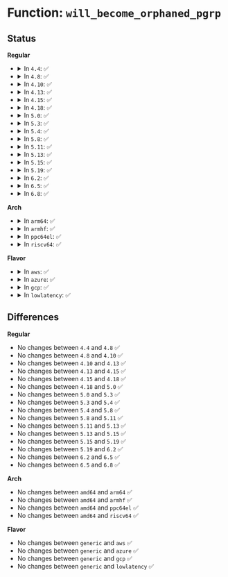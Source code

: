 # Function: <code>will_become_orphaned_pgrp</code>

## Status
<b>Regular</b>
<ul>
<li>
<details>
<summary>In <code>4.4</code>: ✅</summary>

```c
int will_become_orphaned_pgrp(struct pid *pgrp, struct task_struct *ignored_task);
```

**Collision:** Unique Static

**Inline:** No

**Transformation:** False

**Instances:**

```
In kernel/exit.c (ffffffff810820b0)
Location: kernel/exit.c:222
Inline: False
Direct callers:
  - kernel/exit.c:kill_orphaned_pgrp
  - kernel/exit.c:is_current_pgrp_orphaned
```
**Symbols:**

```
ffffffff810820b0-ffffffff81082141: will_become_orphaned_pgrp (STB_LOCAL)
```
</details>
</li>
<li>
<details>
<summary>In <code>4.8</code>: ✅</summary>

```c
int will_become_orphaned_pgrp(struct pid *pgrp, struct task_struct *ignored_task);
```

**Collision:** Unique Static

**Inline:** No

**Transformation:** False

**Instances:**

```
In kernel/exit.c (ffffffff81085110)
Location: kernel/exit.c:297
Inline: False
Direct callers:
  - kernel/exit.c:kill_orphaned_pgrp
  - kernel/exit.c:is_current_pgrp_orphaned
```
**Symbols:**

```
ffffffff81085110-ffffffff8108519f: will_become_orphaned_pgrp (STB_LOCAL)
```
</details>
</li>
<li>
<details>
<summary>In <code>4.10</code>: ✅</summary>

```c
int will_become_orphaned_pgrp(struct pid *pgrp, struct task_struct *ignored_task);
```

**Collision:** Unique Static

**Inline:** No

**Transformation:** False

**Instances:**

```
In kernel/exit.c (ffffffff8108a080)
Location: kernel/exit.c:306
Inline: False
Direct callers:
  - kernel/exit.c:kill_orphaned_pgrp
  - kernel/exit.c:is_current_pgrp_orphaned
```
**Symbols:**

```
ffffffff8108a080-ffffffff8108a10f: will_become_orphaned_pgrp (STB_LOCAL)
```
</details>
</li>
<li>
<details>
<summary>In <code>4.13</code>: ✅</summary>

```c
int will_become_orphaned_pgrp(struct pid *pgrp, struct task_struct *ignored_task);
```

**Collision:** Unique Static

**Inline:** No

**Transformation:** False

**Instances:**

```
In kernel/exit.c (ffffffff81087190)
Location: kernel/exit.c:329
Inline: False
Direct callers:
  - kernel/exit.c:kill_orphaned_pgrp
  - kernel/exit.c:is_current_pgrp_orphaned
```
**Symbols:**

```
ffffffff81087190-ffffffff81087234: will_become_orphaned_pgrp (STB_LOCAL)
```
</details>
</li>
<li>
<details>
<summary>In <code>4.15</code>: ✅</summary>

```c
int will_become_orphaned_pgrp(struct pid *pgrp, struct task_struct *ignored_task);
```

**Collision:** Unique Static

**Inline:** No

**Transformation:** False

**Instances:**

```
In kernel/exit.c (ffffffff8108def0)
Location: kernel/exit.c:329
Inline: False
Direct callers:
  - kernel/exit.c:kill_orphaned_pgrp
  - kernel/exit.c:is_current_pgrp_orphaned
```
**Symbols:**

```
ffffffff8108def0-ffffffff8108df94: will_become_orphaned_pgrp (STB_LOCAL)
```
</details>
</li>
<li>
<details>
<summary>In <code>4.18</code>: ✅</summary>

```c
int will_become_orphaned_pgrp(struct pid *pgrp, struct task_struct *ignored_task);
```

**Collision:** Unique Static

**Inline:** No

**Transformation:** False

**Instances:**

```
In kernel/exit.c (ffffffff810919c0)
Location: kernel/exit.c:329
Inline: False
Direct callers:
  - kernel/exit.c:kill_orphaned_pgrp
  - kernel/exit.c:is_current_pgrp_orphaned
```
**Symbols:**

```
ffffffff810919c0-ffffffff81091a64: will_become_orphaned_pgrp (STB_LOCAL)
```
</details>
</li>
<li>
<details>
<summary>In <code>5.0</code>: ✅</summary>

```c
int will_become_orphaned_pgrp(struct pid *pgrp, struct task_struct *ignored_task);
```

**Collision:** Unique Static

**Inline:** No

**Transformation:** False

**Instances:**

```
In kernel/exit.c (ffffffff81099ca0)
Location: kernel/exit.c:330
Inline: False
Direct callers:
  - kernel/exit.c:kill_orphaned_pgrp
  - kernel/exit.c:is_current_pgrp_orphaned
```
**Symbols:**

```
ffffffff81099ca0-ffffffff81099d44: will_become_orphaned_pgrp (STB_LOCAL)
```
</details>
</li>
<li>
<details>
<summary>In <code>5.3</code>: ✅</summary>

```c
int will_become_orphaned_pgrp(struct pid *pgrp, struct task_struct *ignored_task);
```

**Collision:** Unique Static

**Inline:** No

**Transformation:** False

**Instances:**

```
In kernel/exit.c (ffffffff8109e2b0)
Location: kernel/exit.c:332
Inline: False
Direct callers:
  - kernel/exit.c:kill_orphaned_pgrp
  - kernel/exit.c:is_current_pgrp_orphaned
```
**Symbols:**

```
ffffffff8109e2b0-ffffffff8109e35b: will_become_orphaned_pgrp (STB_LOCAL)
```
</details>
</li>
<li>
<details>
<summary>In <code>5.4</code>: ✅</summary>

```c
int will_become_orphaned_pgrp(struct pid *pgrp, struct task_struct *ignored_task);
```

**Collision:** Unique Static

**Inline:** No

**Transformation:** False

**Instances:**

```
In kernel/exit.c (ffffffff810a4810)
Location: kernel/exit.c:270
Inline: False
Direct callers:
  - kernel/exit.c:kill_orphaned_pgrp
  - kernel/exit.c:is_current_pgrp_orphaned
```
**Symbols:**

```
ffffffff810a4810-ffffffff810a48bb: will_become_orphaned_pgrp (STB_LOCAL)
```
</details>
</li>
<li>
<details>
<summary>In <code>5.8</code>: ✅</summary>

```c
int will_become_orphaned_pgrp(struct pid *pgrp, struct task_struct *ignored_task);
```

**Collision:** Unique Static

**Inline:** No

**Transformation:** False

**Instances:**

```
In kernel/exit.c (ffffffff810abb20)
Location: kernel/exit.c:267
Inline: False
Direct callers:
  - kernel/exit.c:kill_orphaned_pgrp
  - kernel/exit.c:is_current_pgrp_orphaned
```
**Symbols:**

```
ffffffff810abb20-ffffffff810abbcb: will_become_orphaned_pgrp (STB_LOCAL)
```
</details>
</li>
<li>
<details>
<summary>In <code>5.11</code>: ✅</summary>

```c
int will_become_orphaned_pgrp(struct pid *pgrp, struct task_struct *ignored_task);
```

**Collision:** Unique Static

**Inline:** No

**Transformation:** False

**Instances:**

```
In kernel/exit.c (ffffffff810a7110)
Location: kernel/exit.c:269
Inline: False
Direct callers:
  - kernel/exit.c:kill_orphaned_pgrp
  - kernel/exit.c:is_current_pgrp_orphaned
```
**Symbols:**

```
ffffffff810a7110-ffffffff810a71bb: will_become_orphaned_pgrp (STB_LOCAL)
```
</details>
</li>
<li>
<details>
<summary>In <code>5.13</code>: ✅</summary>

```c
int will_become_orphaned_pgrp(struct pid *pgrp, struct task_struct *ignored_task);
```

**Collision:** Unique Static

**Inline:** No

**Transformation:** False

**Instances:**

```
In kernel/exit.c (ffffffff810a81b0)
Location: kernel/exit.c:269
Inline: False
Direct callers:
  - kernel/exit.c:kill_orphaned_pgrp
  - kernel/exit.c:is_current_pgrp_orphaned
```
**Symbols:**

```
ffffffff810a81b0-ffffffff810a825b: will_become_orphaned_pgrp (STB_LOCAL)
```
</details>
</li>
<li>
<details>
<summary>In <code>5.15</code>: ✅</summary>

```c
int will_become_orphaned_pgrp(struct pid *pgrp, struct task_struct *ignored_task);
```

**Collision:** Unique Static

**Inline:** No

**Transformation:** False

**Instances:**

```
In kernel/exit.c (ffffffff810b9c60)
Location: kernel/exit.c:269
Inline: False
Direct callers:
  - kernel/exit.c:kill_orphaned_pgrp
  - kernel/exit.c:is_current_pgrp_orphaned
```
**Symbols:**

```
ffffffff810b9c60-ffffffff810b9d0b: will_become_orphaned_pgrp (STB_LOCAL)
```
</details>
</li>
<li>
<details>
<summary>In <code>5.19</code>: ✅</summary>

```c
int will_become_orphaned_pgrp(struct pid *pgrp, struct task_struct *ignored_task);
```

**Collision:** Unique Static

**Inline:** No

**Transformation:** False

**Instances:**

```
In kernel/exit.c (ffffffff810d0750)
Location: kernel/exit.c:273
Inline: False
Direct callers:
  - kernel/exit.c:kill_orphaned_pgrp
  - kernel/exit.c:is_current_pgrp_orphaned
```
**Symbols:**

```
ffffffff810d0750-ffffffff810d0803: will_become_orphaned_pgrp (STB_LOCAL)
```
</details>
</li>
<li>
<details>
<summary>In <code>6.2</code>: ✅</summary>

```c
int will_become_orphaned_pgrp(struct pid *pgrp, struct task_struct *ignored_task);
```

**Collision:** Unique Static

**Inline:** No

**Transformation:** False

**Instances:**

```
In kernel/exit.c (ffffffff810ef040)
Location: kernel/exit.c:325
Inline: False
Direct callers:
  - kernel/exit.c:kill_orphaned_pgrp
  - kernel/exit.c:is_current_pgrp_orphaned
```
**Symbols:**

```
ffffffff810ef040-ffffffff810ef0f3: will_become_orphaned_pgrp (STB_LOCAL)
```
</details>
</li>
<li>
<details>
<summary>In <code>6.5</code>: ✅</summary>

```c
int will_become_orphaned_pgrp(struct pid *pgrp, struct task_struct *ignored_task);
```

**Collision:** Unique Static

**Inline:** No

**Transformation:** False

**Instances:**

```
In kernel/exit.c (ffffffff810faff0)
Location: kernel/exit.c:326
Inline: False
Direct callers:
  - kernel/exit.c:kill_orphaned_pgrp
  - kernel/exit.c:is_current_pgrp_orphaned
```
**Symbols:**

```
ffffffff810faff0-ffffffff810fb0a3: will_become_orphaned_pgrp (STB_LOCAL)
```
</details>
</li>
<li>
<details>
<summary>In <code>6.8</code>: ✅</summary>

```c
int will_become_orphaned_pgrp(struct pid *pgrp, struct task_struct *ignored_task);
```

**Collision:** Unique Static

**Inline:** No

**Transformation:** False

**Instances:**

```
In kernel/exit.c (ffffffff81104490)
Location: kernel/exit.c:329
Inline: False
Direct callers:
  - kernel/exit.c:kill_orphaned_pgrp
  - kernel/exit.c:is_current_pgrp_orphaned
```
**Symbols:**

```
ffffffff81104490-ffffffff81104556: will_become_orphaned_pgrp (STB_LOCAL)
```
</details>
</li>
</ul>
<b>Arch</b>
<ul>
<li>
<details>
<summary>In <code>arm64</code>: ✅</summary>

```c
int will_become_orphaned_pgrp(struct pid *pgrp, struct task_struct *ignored_task);
```

**Collision:** Unique Static

**Inline:** No

**Transformation:** False

**Instances:**

```
In kernel/exit.c (ffff8000100fa3d0)
Location: kernel/exit.c:270
Inline: False
Direct callers:
  - kernel/exit.c:kill_orphaned_pgrp
  - kernel/exit.c:is_current_pgrp_orphaned
```
**Symbols:**

```
ffff8000100fa3d0-ffff8000100fa48c: will_become_orphaned_pgrp (STB_LOCAL)
```
</details>
</li>
<li>
<details>
<summary>In <code>armhf</code>: ✅</summary>

```c
int will_become_orphaned_pgrp(struct pid *pgrp, struct task_struct *ignored_task);
```

**Collision:** Unique Static

**Inline:** No

**Transformation:** False

**Instances:**

```
In kernel/exit.c (c035840c)
Location: kernel/exit.c:270
Inline: False
Direct callers:
  - kernel/exit.c:kill_orphaned_pgrp
  - kernel/exit.c:is_current_pgrp_orphaned
```
**Symbols:**

```
c035840c-c03584d0: will_become_orphaned_pgrp (STB_LOCAL)
```
</details>
</li>
<li>
<details>
<summary>In <code>ppc64el</code>: ✅</summary>

```c
int will_become_orphaned_pgrp(struct pid *pgrp, struct task_struct *ignored_task);
```

**Collision:** Unique Static

**Inline:** No

**Transformation:** False

**Instances:**

```
In kernel/exit.c (c000000000141750)
Location: kernel/exit.c:270
Inline: False
Direct callers:
  - kernel/exit.c:kill_orphaned_pgrp
  - kernel/exit.c:is_current_pgrp_orphaned
```
**Symbols:**

```
c000000000141750-c000000000141808: will_become_orphaned_pgrp (STB_LOCAL)
```
</details>
</li>
<li>
<details>
<summary>In <code>riscv64</code>: ✅</summary>

```c
int will_become_orphaned_pgrp(struct pid *pgrp, struct task_struct *ignored_task);
```

**Collision:** Unique Static

**Inline:** No

**Transformation:** False

**Instances:**

```
In kernel/exit.c (ffffffe0000c43e2)
Location: kernel/exit.c:270
Inline: False
Direct callers:
  - kernel/exit.c:kill_orphaned_pgrp
  - kernel/exit.c:is_current_pgrp_orphaned
```
**Symbols:**

```
ffffffe0000c43e2-ffffffe0000c4478: will_become_orphaned_pgrp (STB_LOCAL)
```
</details>
</li>
</ul>
<b>Flavor</b>
<ul>
<li>
<details>
<summary>In <code>aws</code>: ✅</summary>

```c
int will_become_orphaned_pgrp(struct pid *pgrp, struct task_struct *ignored_task);
```

**Collision:** Unique Static

**Inline:** No

**Transformation:** False

**Instances:**

```
In kernel/exit.c (ffffffff8109e130)
Location: kernel/exit.c:270
Inline: False
Direct callers:
  - kernel/exit.c:kill_orphaned_pgrp
  - kernel/exit.c:is_current_pgrp_orphaned
```
**Symbols:**

```
ffffffff8109e130-ffffffff8109e1db: will_become_orphaned_pgrp (STB_LOCAL)
```
</details>
</li>
<li>
<details>
<summary>In <code>azure</code>: ✅</summary>

```c
int will_become_orphaned_pgrp(struct pid *pgrp, struct task_struct *ignored_task);
```

**Collision:** Unique Static

**Inline:** No

**Transformation:** False

**Instances:**

```
In kernel/exit.c (ffffffff8108cb40)
Location: kernel/exit.c:270
Inline: False
Direct callers:
  - kernel/exit.c:kill_orphaned_pgrp
  - kernel/exit.c:is_current_pgrp_orphaned
```
**Symbols:**

```
ffffffff8108cb40-ffffffff8108cbeb: will_become_orphaned_pgrp (STB_LOCAL)
```
</details>
</li>
<li>
<details>
<summary>In <code>gcp</code>: ✅</summary>

```c
int will_become_orphaned_pgrp(struct pid *pgrp, struct task_struct *ignored_task);
```

**Collision:** Unique Static

**Inline:** No

**Transformation:** False

**Instances:**

```
In kernel/exit.c (ffffffff8109e0e0)
Location: kernel/exit.c:270
Inline: False
Direct callers:
  - kernel/exit.c:kill_orphaned_pgrp
  - kernel/exit.c:is_current_pgrp_orphaned
```
**Symbols:**

```
ffffffff8109e0e0-ffffffff8109e18b: will_become_orphaned_pgrp (STB_LOCAL)
```
</details>
</li>
<li>
<details>
<summary>In <code>lowlatency</code>: ✅</summary>

```c
int will_become_orphaned_pgrp(struct pid *pgrp, struct task_struct *ignored_task);
```

**Collision:** Unique Static

**Inline:** No

**Transformation:** False

**Instances:**

```
In kernel/exit.c (ffffffff810a5fe0)
Location: kernel/exit.c:270
Inline: False
Direct callers:
  - kernel/exit.c:kill_orphaned_pgrp
  - kernel/exit.c:is_current_pgrp_orphaned
```
**Symbols:**

```
ffffffff810a5fe0-ffffffff810a608b: will_become_orphaned_pgrp (STB_LOCAL)
```
</details>
</li>
</ul>

## Differences
<b>Regular</b>
<ul>
<li>
No changes between <code>4.4</code> and <code>4.8</code> ✅
</li>
<li>
No changes between <code>4.8</code> and <code>4.10</code> ✅
</li>
<li>
No changes between <code>4.10</code> and <code>4.13</code> ✅
</li>
<li>
No changes between <code>4.13</code> and <code>4.15</code> ✅
</li>
<li>
No changes between <code>4.15</code> and <code>4.18</code> ✅
</li>
<li>
No changes between <code>4.18</code> and <code>5.0</code> ✅
</li>
<li>
No changes between <code>5.0</code> and <code>5.3</code> ✅
</li>
<li>
No changes between <code>5.3</code> and <code>5.4</code> ✅
</li>
<li>
No changes between <code>5.4</code> and <code>5.8</code> ✅
</li>
<li>
No changes between <code>5.8</code> and <code>5.11</code> ✅
</li>
<li>
No changes between <code>5.11</code> and <code>5.13</code> ✅
</li>
<li>
No changes between <code>5.13</code> and <code>5.15</code> ✅
</li>
<li>
No changes between <code>5.15</code> and <code>5.19</code> ✅
</li>
<li>
No changes between <code>5.19</code> and <code>6.2</code> ✅
</li>
<li>
No changes between <code>6.2</code> and <code>6.5</code> ✅
</li>
<li>
No changes between <code>6.5</code> and <code>6.8</code> ✅
</li>
</ul>
<b>Arch</b>
<ul>
<li>
No changes between <code>amd64</code> and <code>arm64</code> ✅
</li>
<li>
No changes between <code>amd64</code> and <code>armhf</code> ✅
</li>
<li>
No changes between <code>amd64</code> and <code>ppc64el</code> ✅
</li>
<li>
No changes between <code>amd64</code> and <code>riscv64</code> ✅
</li>
</ul>
<b>Flavor</b>
<ul>
<li>
No changes between <code>generic</code> and <code>aws</code> ✅
</li>
<li>
No changes between <code>generic</code> and <code>azure</code> ✅
</li>
<li>
No changes between <code>generic</code> and <code>gcp</code> ✅
</li>
<li>
No changes between <code>generic</code> and <code>lowlatency</code> ✅
</li>
</ul>
